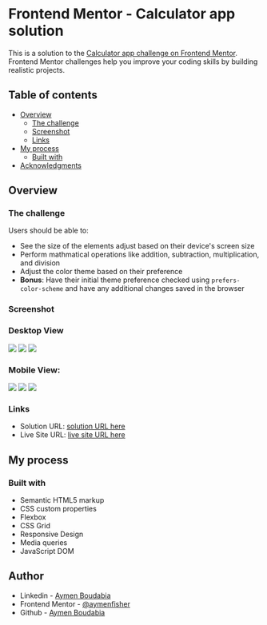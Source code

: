 # Frontend Mentor - Calculator app solution

This is a solution to the [Calculator app challenge on Frontend Mentor](https://www.frontendmentor.io/challenges/calculator-app-9lteq5N29). Frontend Mentor challenges help you improve your coding skills by building realistic projects. 

## Table of contents

- [Overview](#overview)
  - [The challenge](#the-challenge)
  - [Screenshot](#screenshot)
  - [Links](#links)
- [My process](#my-process)
  - [Built with](#built-with)
- [Acknowledgments](#acknowledgments)


## Overview

### The challenge

Users should be able to:

- See the size of the elements adjust based on their device's screen size
- Perform mathmatical operations like addition, subtraction, multiplication, and division
- Adjust the color theme based on their preference
- **Bonus**: Have their initial theme preference checked using `prefers-color-scheme` and have any additional changes saved in the browser

### Screenshot
### Desktop View
![](./screenshots/desktop-1.png)
![](./screenshots/desktop-2.png)
![](./screenshots/desktop-3.png)
### Mobile View:
![](./screenshots/mobile-1.png)
![](./screenshots/mobile-2.png)
![](./screenshots/mobile-3.png)

### Links

- Solution URL: [solution URL here]()
- Live Site URL: [live site URL here](https://aymenfisher.github.io/calculator-app)

## My process

### Built with

- Semantic HTML5 markup
- CSS custom properties
- Flexbox
- CSS Grid
- Responsive Design 
- Media queries
- JavaScript DOM




## Author

- Linkedin - [Aymen Boudabia](https://linkedin.com/in/aymen-boudabia)
- Frontend Mentor - [@aymenfisher](https://www.frontendmentor.io/profile/aymenfisher)
- Github - [Aymen Boudabia](https://github.com/Aymenfisher)